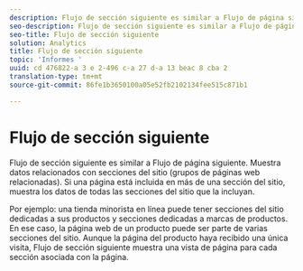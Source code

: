 ```yaml
---
description: Flujo de sección siguiente es similar a Flujo de página siguiente. Muestra datos relacionados con secciones del sitio (grupos de páginas web relacionadas). Si una página está incluida en más de una sección del sitio, muestra los datos de todas las secciones del sitio que la incluyan.
seo-description: Flujo de sección siguiente es similar a Flujo de página siguiente. Muestra datos relacionados con secciones del sitio (grupos de páginas web relacionadas). Si una página está incluida en más de una sección del sitio, muestra los datos de todas las secciones del sitio que la incluyan.
seo-title: Flujo de sección siguiente
solution: Analytics
title: Flujo de sección siguiente
topic: 'Informes '
uuid: cd 476822-a 3 e 2-496 c-a 27 d-a 13 beac 8 cba 2
translation-type: tm+mt
source-git-commit: 86fe1b3650100a05e52fb2102134fee515c871b1

---
```



# Flujo de sección siguiente

Flujo de sección siguiente es similar a Flujo de página siguiente. Muestra datos relacionados con secciones del sitio (grupos de páginas web relacionadas). Si una página está incluida en más de una sección del sitio, muestra los datos de todas las secciones del sitio que la incluyan.

Por ejemplo: una tienda minorista en línea puede tener secciones del sitio dedicadas a sus productos y secciones dedicadas a marcas de productos. En ese caso, la página web de un producto puede ser parte de varias secciones del sitio. Aunque la página del producto haya recibido una única visita, Flujo de sección siguiente muestra una vista de página para cada sección asociada con la página.
